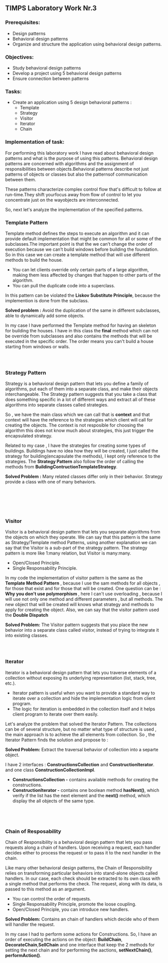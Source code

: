 ## TIMPS Laboratory Work Nr.3


### Prerequisites:
  - Design patterns
  - Behavioral design patterns
  - Organize and structure the application using behavioral design patterns.

### Objectives:
  - Study behavioral design patterns
  - Develop a project using 5 behavioral design patterns
  - Ensure connection between patterns
 
 ### Tasks: 
 -  Create an application using 5 design behavioral patterns : 
    - Template
    - Strategy
    - Visitor
    - Iterator
    - Chain 
    
 ### Implementation of task: 
 For performing this laboratory work I have read about behavioral design patterns and what is the purpose of using this patterns. Behavioral design patterns are concerned with algorithms and the assignment of responsibilities between objects.Behavioral patterns describe not just patterns of objects or classes but also the patternsof communication between them. 
 
 These patterns characterize complex control flow that's difficult to follow at run-time.They shift yourfocus away from flow of control to let you concentrate just on
the wayobjects are interconnected.

So, next let's analyze the implementation of the specified patterns.

### Template Pattern

Template method defines the steps to execute an algorithm and it can provide default implementation that might be common for all or some of the subclasses.The important point is that the we can’t change the order of execution because we can’t build windows before building the foundation. So in this case we can create a template method that will use different methods to build the house.

- You can let clients override only certain parts of a large algorithm, making them less affected by changes that happen to other parts of the algorithm. 
-  You can pull the duplicate code into a superclass.

In this pattern can be violated the **Liskov Substitute Principle**, because the implemention is done from the subclass.

**Solved problem :** Avoid the duplication of the same in different subclasses, able to dynamically add some objects.


In my case I have performed the Template method for having an skeleton for building the houses. I have in this class the **final** method which can not be override from subclasses and also contains the methods that will be executed in the specific order. The order means you can't build a house starting from windows or walls.

![]() 

![]()

![]()

### Strategy Pattern

Strategy is a behavioral design pattern that lets you define a family of algorithms, put each of them into a separate class, and make their objects interchangeable. The Strategy pattern suggests that you take a class that does something specific in a lot of different ways and extract all of these algorithms into separate classes called strategies.

So , we have the main class which we can call that is **context** and that context will have the reference to the strategies which client will call for creating the objects. The context is not resposible for choosing the algorithm this does not know much about strategies, this just trigger the encapsulated strategy.

Related to my case , I have the strategies for creating some types of buildings. Buildings have no idea how they will be created, I just called the strategy for building(encapsulate the methods), I kept only reference to the strategies. The **Strategy Pattern** also follow the order of calling the methods from **BuildingContructionTemplateStrategy**.

**Solved Problem :** Many related classes differ only in their behavior. Strategy provide a class with one of many behaviors.

![]()

![]()

![]()

![]()

![]()

![]()

### Visitor

Visitor is a behavioral design pattern that lets you separate algorithms from the objects on which they operate. We can say that this pattern is the same as Strategy/Template method Patterns, using another explanation we can say that the Visitor is a sub-part of the strategy pattern. The strategy pattern is more like 1:many relation, but Visitor is many:many.

- Open/Closed Principle.
- Single Responsability Principle.

In my code the implementation of visitor pattern is the same as the **Template Method Pattern** , because I use the sam methods for all objects , for those that exist and for those that will be created. One question can be : **Why you don't use polymorphism** , here I can't use overloading , because I will use not only one method and different parameters , but all methods. The new object that will be created will knows what strategy and methods to apply for creating the object. Also, we can say that the visitor pattern used the **Double Dispatch**

**Solved Problem:** The Visitor pattern suggests that you place the new behavior into a separate class called visitor, instead of trying to integrate it into existing classes.

![]()

![]()

![]()

### Iterator

Iterator is a behavioral design pattern that lets you traverse elements of a collection without exposing its underlying representation (list, stack, tree, etc.).

- Iterator pattern is useful when you want to provide a standard way to iterate over a collection and hide the implementation logic from client program.
- The logic for iteration is embedded in the collection itself and it helps client program to iterate over them easily.

Let's analyze the problem that solved the Iterator Pattern. The collections can be of several structure, but no matter what type of structure is used , the main approach is to achieve the all elements from collection. So , the Iterator Pattern finds the solution and propose to :

**Solved Problem:** Extract the traversal behavior of collection into a separte object.

I have 2 interfaces : **ConstructionsCollection** and **ConstructionIterator**. and one class **ConstructionCollectionImpl**.

- **ConstructionsCollection -** contains available methods for creating the constructions.
- **ConstructionIterator -** contains one boolean method **hasNext()**, which verify if the list has the next element and the **next()** method, which display the all objects of the same type.

![]()

![]()

![]()

![]()


### Chain of Resposability

Chain of Responsibility is a behavioral design pattern that lets you pass requests along a chain of handlers. Upon receiving a request, each handler decides either to process the request or to pass it to the next handler in the chain.

Like many other behavioral design patterns, the Chain of Responsibility relies on transforming particular behaviors into stand-alone objects called handlers. In our case, each check should be extracted to its own class with a single method that performs the check. The request, along with its data, is passed to this method as an argument.

- You can control the order of requests.
- Single Responsability Principle, promote the loose coupling.
- Open/Closed Principle, you can introduce new handlers.

**Solved Problem:** Contains an chain of handlers which decide who of them will handler the request.

In my case I had to perform some actions for Constructions. So, I have an order of executing the actions on the object: **BuildChain**, **DecorateChain**,**SellChain** and one interface that keep the 2 methods for setting the next chain and for performing the aactions,
**setNextChain()**, **performAction()**.

![]()

![]()

![]()

![]()

![]()

![]()




